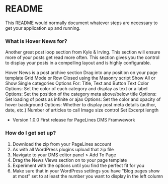 # README #

This README would normally document whatever steps are necessary to get your application up and running.

### What is Hover News for? ###

Another great post loop section from Kyle & Irving. This section will ensure more of your posts get read more often. This section gives you the control to display your posts in a compelling layout and is highly configurable.

Hover News is a post archive section
Drag into any position on your page template
Grid Mode or Row Closed using the Masonry script
Show All or Show Single categories
Options For: Title, Text and Button Text Color 
Options: Set the color of each category and display as text or a label
Options: Set the position of the category meta above/below title
Options: Set loading of posts as infinite or ajax
Options: Set the color and opacity of hover background
Options: Whether to display post meta details (author, date, etc.)
Number of articles to call
Image size control
Set Excerpt length


* Version 1.0.0 
First release for PageLines DMS Framwework

### How do I get set up? ###

1. Download the zip from your PageLines account
2. As with all WordPress plugins upload that zip file
3. Navigate to your DMS editor panel > Add To Page
4. Drag the News Views section on to your page template
5. Experiment with the options until you find the perfect fit for you
6. Make sure that in your WordPress settings you have "Blog pages show at most" set to at least the number you want to display in the left column
